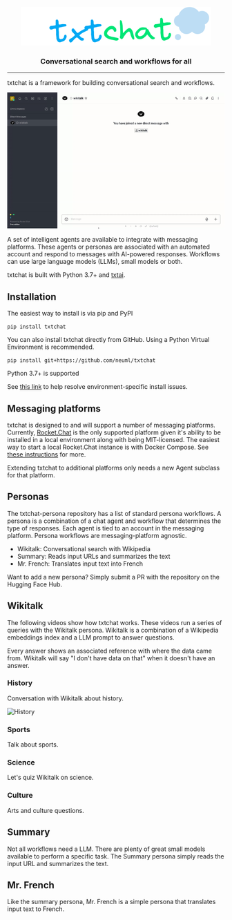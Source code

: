 <p align="center">
    <img src="logo.png"/>
</p>

<h3 align="center">
    <p>Conversational search and workflows for all </p>
</h3>

-------------------------------------------------------------------------------------------------------------------------------------------------------

txtchat is a framework for building conversational search and workflows.

![demo](https://raw.githubusercontent.com/neuml/txtchat/master/demo.gif)

A set of intelligent agents are available to integrate with messaging platforms. These agents or personas are associated with an automated account and respond to messages with AI-powered responses. Workflows can use large language models (LLMs), small models or both.

txtchat is built with Python 3.7+ and [txtai](https://github.com/neuml/txtai).

## Installation

The easiest way to install is via pip and PyPI

    pip install txtchat

You can also install txtchat directly from GitHub. Using a Python Virtual Environment is recommended.

    pip install git+https://github.com/neuml/txtchat

Python 3.7+ is supported

See [this link](https://github.com/neuml/txtai#installation) to help resolve environment-specific install issues.

## Messaging platforms

txtchat is designed to and will support a number of messaging platforms. Currently, [Rocket.Chat](https://github.com/RocketChat/Rocket.Chat) is the only supported platform given it's ability to be installed in a local environment along with being MIT-licensed. The easiest way to start a local Rocket.Chat instance is with Docker Compose. See [these instructions](https://docs.rocket.chat/deploy/prepare-for-your-deployment/rapid-deployment-methods/docker-and-docker-compose) for more.

Extending txtchat to additional platforms only needs a new Agent subclass for that platform.

## Personas

The txtchat-persona repository has a list of standard persona workflows. A persona is a combination of a chat agent and workflow that determines the type of responses. Each agent is tied to an account in the messaging platform. Persona workflows are messaging-platform agnostic.

- Wikitalk: Conversational search with Wikipedia
- Summary: Reads input URLs and summarizes the text
- Mr. French: Translates input text into French

Want to add a new persona? Simply submit a PR with the repository on the Hugging Face Hub. 

## Wikitalk

The following videos show how txtchat works. These videos run a series of queries with the Wikitalk persona. Wikitalk is a combination of a Wikipedia embeddings index and a LLM prompt to answer questions.

Every answer shows an associated reference with where the data came from. Wikitalk will say "I don't have data on that" when it doesn't have an answer.

### History

Conversation with Wikitalk about history.

![History](https://www.youtube.com/watch?v=3NH41Qf0ClU)

### Sports

Talk about sports.

### Science

Let's quiz Wikitalk on science.

### Culture

Arts and culture questions.

## Summary

Not all workflows need a LLM. There are plenty of great small models available to perform a specific task. The Summary persona simply reads the input URL and summarizes the text.

## Mr. French

Like the summary persona, Mr. French is a simple persona that translates input text to French.
